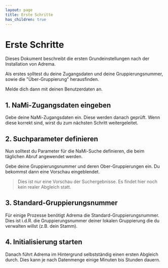 ```yaml
---
layout: page
title: Erste Schritte
has_children: true
---
```


# Erste Schritte

Dieses Dokument beschreibt die ersten Grundeinstellungen nach der Installation von Adrema.

Als erstes solltest du deine Zugangsdaten und deine Gruppierungsnummer, sowie die "Über-Gruppierung" herausfinden.

Melde dich dann mit deinen Benutzerdaten an.

## 1. NaMi-Zugangsdaten eingeben

Gebe deine NaMi-Zugangsdaten ein. Diese werden danach geprüft. Wenn diese korrekt sind, wirst du zum nächsten Schritt weitergeleitet.

## 2. Suchparameter definieren

Nun solltest du Parameter für die NaMi-Suche definieren, die beim täglichen Abruf angewendet werden.

Gebe deine Gruppierungsnummer und deren Ober-Gruppierungen ein. Du bekommst dann eine Vorschau eingeblendet.

> Dies ist nur eine Vorschau der Suchergebnisse. Es findet hier noch kein realer Abgleich statt.

## 3. Standard-Gruppierungsnummer

Für einige Prozesse benötigt Adrema die Standard-Gruppierungsnummer. Dies ist i.d.R. die Gruppierungsnummer deiner lokalen Gruppierung die du verwalten willst (z.B. dein Stamm).

## 4. Initialisierung starten

Danach führt Adrema im Hintergrund selbstständig einen ersten Abgleich durch. Dies kann je nach Datenmenge einige Minuten bis Stunden dauern.
